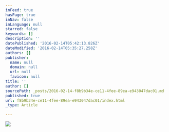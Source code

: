 ```yaml
---
inFeed: true
hasPage: true
inNav: false
inLanguage: null
starred: false
keywords: []
description: ''
datePublished: '2016-02-14T05:42:13.826Z'
dateModified: '2016-02-14T05:35:27.258Z'
authors: []
publisher:
  name: null
  domain: null
  url: null
  favicon: null
title: ''
author: []
sourcePath: _posts/2016-02-14-f8b9b34e-ce11-4fee-89ea-e943047dac01.md
published: true
url: f8b9b34e-ce11-4fee-89ea-e943047dac01/index.html
_type: Article

---
```

![](https://the-grid-user-content.s3-us-west-2.amazonaws.com/54ebaad9-1bd6-4183-ab9b-96e962899ff7.jpg)